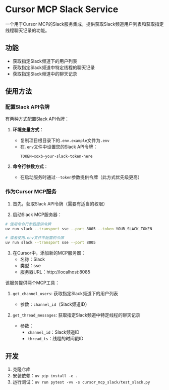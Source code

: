 # Cursor MCP Slack Service

一个用于Cursor MCP的Slack服务集成，提供获取Slack频道用户列表和获取指定线程聊天记录的功能。

## 功能

- 获取指定Slack频道下的用户列表
- 获取指定Slack频道中特定线程的聊天记录
- 获取指定Slack频道中的聊天记录

## 使用方法

### 配置Slack API令牌

有两种方式配置Slack API令牌：

1. **环境变量方式**：
   - 复制项目根目录下的`.env.example`文件为`.env`
   - 在`.env`文件中设置您的Slack API令牌：
     ```
     TOKEN=xoxb-your-slack-token-here
     ```

2. **命令行参数方式**：
   - 在启动服务时通过`--token`参数提供令牌（此方式优先级更高）

### 作为Cursor MCP服务

1. 首先，获取Slack API令牌（需要有适当的权限）

2. 启动Slack MCP服务器：
```bash
# 使用命令行参数提供令牌
uv run slack --transport sse --port 8005 --token YOUR_SLACK_TOKEN

# 或者使用.env文件中配置的令牌
uv run slack --transport sse --port 8005
```

3. 在Cursor中，添加新的MCP服务器：
   - 名称：Slack
   - 类型：sse
   - 服务器URL：http://localhost:8085

该服务提供两个MCP工具：

1. `get_channel_users`: 获取指定Slack频道下的用户列表
   - 参数：`channel_id`（Slack频道ID）

2. `get_thread_messages`: 获取指定Slack频道中特定线程的聊天记录
   - 参数：
     - `channel_id`：Slack频道ID
     - `thread_ts`：线程的时间戳ID

## 开发

1. 克隆仓库
2. 安装依赖：`uv pip install -e .`
3. 运行测试：`uv run pytest -vv -s cursor_mcp_slack/test_slack.py`